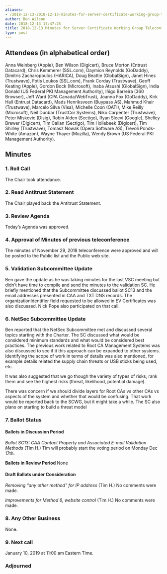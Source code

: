 ```yaml
---
aliases:
- /2018-12-13-2018-12-13-minutes-for-server-certificate-working-group-teleconference/
author: Ben Wilson
date: 2018-12-13 17:47:25
title: 2018-12-13 Minutes for Server Certificate Working Group Teleconference
type: post
---
```


## Attendees (in alphabetical order) 

Anna Weinberg (Apple), Ben Wilson (Digicert), Bruce Morton (Entrust Datacard), Chris Kemmerer (SSL.com), Daymion Reynolds (GoDaddy), Dimitris Zacharopoulos (HARICA), Doug Beattie (GlobalSign), Janet Hines (Trustwave), Fotis Loukos (SSL.com), Frank Corday (Trustwave), Geoff Keating (Apple), Gordon Bock (Microsoft), Inaba Atsushi (GlobalSign), India Donald (US Federal PKI Management Authority), Iñigo Barreira (360 Browser), Jeff Ward (CPA Canada/WebTrust), Joanna Fox (GoDaddy), Kirk Hall (Entrust Datacard), Mads Henriksveen (Buypass AS), Mahmud Khair (Trustwave), Marcelo Silva (Visa), Michelle Coon (OATI), Mike Reilly (Microsoft), Neil Dunbar (TrustCor Systems), Niko Carpenter (Trustwave), Peter Miskovic (Disig), Robin Alden (Sectigo), Ryan Sleevi (Google), Shelley Brewer (Digicert), Tim Callan (Sectigo), Tim Hollebeek (Digicert), Tim Shirley (Trustwave), Tomasz Nowak (Opera Software AS), Trevoli Ponds-White (Amazon), Wayne Thayer (Mozilla), Wendy Brown (US Federal PKI Management Authority).

## Minutes 

### 1. Roll Call 

The Chair took attendance.

### 2. Read Antitrust Statement 

The Chair played back the Antitrust Statement.

### 3. Review Agenda 

Today’s Agenda was approved.

### 4. Approval of Minutes of previous teleconference 

The minutes of November 29, 2018 teleconference were approved and will be posted to the Public list and the Public web site.

### 5. Validation Subcommittee Update 

Ben gave the update as he was taking minutes for the last VSC meeting but didn’t have time to compile and send the minutes to the validation SC. He briefly mentioned that the Subcommittee discussed ballot SC13 and the email addresses presented in CAA and TXT DNS records. The organizationIdentifier field requested to be allowed in EV Certificates was also discussed. Nick Pope also participated on that call.

### 6. NetSec Subcommittee Update 

Ben reported that the NetSec Subcommittee met and discussed several topics starting with the Charter. The SC discussed what would be considered minimum standards and what would be considered best practices. The previous work related to Root CA Management Systems was also discussed to see if it this approach can be expanded to other systems. Identifying the scope of work in terms of details was also mentioned, for example details related the supply chain threats or USB sticks being used, etc.

It was also suggested that we go though the variety of types of risks, rank them and see the highest risks (threat, likelihood, potential damage).

There was concern if we should divide layers for Root CAs vs other CAs vs aspects of the system and whether that would be confusing. That work would be reported back to the SCWG, but it might take a while. The SC also plans on starting to build a threat model

### 7. Ballot Status 

#### Ballots in Discussion Period 

_Ballot SC13: CAA Contact Property and Associated E-mail Validation Methods_ (Tim H.)
Tim will probably start the voting period on Monday Dec 17th.

**Ballots in Review Period**
None

#### Draft Ballots under Consideration 

_Removing “any other method” for IP address_ (Tim H.)
No comments were made.

_Improvements for Method 6, website control_ (Tim H.)
No comments were made.

### 8. Any Other Business 

None.

### 9. Next call 

January 10, 2019 at 11:00 am Eastern Time.

### Adjourned